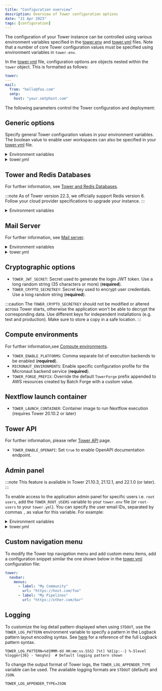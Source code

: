 ```yaml
---
title: "Configuration overview"
description: Overview of Tower configuration options
date: "21 Apr 2023"
tags: [configuration]
---
```


The configuration of your Tower instance can be controlled using various environment variables specified in the [tower.env](../_templates/docker/tower.env) and [tower.yml](../_templates/docker/tower.yml) files. Note that a number of core Tower configuration values must be specified using environment variables in `tower.env`.

In the [tower.yml](../_templates/docker/tower.yml) file, configuration options are objects nested within the `tower` object. This is formatted as follows:

```yaml
tower:
---
mail:
  from: "hello@foo.com"
  smtp:
    host: "your.smtphost.com"
```

The following parameters control the Tower configuration and deployment:

## Generic options

Specify general Tower configuration values in your environment variables. The boolean value to enable user workspaces can also be specified in your [tower.yml](../_templates/docker/tower.yml) file.

<details>
  <summary>Environment variables</summary>

```env
`TOWER_SERVER_URL`: Server URL e.g. `https://tower.your-company.com` (**required**).

`TOWER_CONTACT_EMAIL`: Sysadmin email contact e.g. `tower@your-company.com` (**required**).

`TOWER_LICENSE`: Your Tower license key. If you don't have a license key, contact [Seqera sales team](mailto:sales@seqera.io)  (**required**).

`TOWER_APP_NAME`: Application name (default: `Tower`).

`TOWER_CONFIG_FILE`: Custom path for the `tower.yml` file.

`TOWER_LANDING_URL`: Customize the landing page for the application (requires Tower 21.10.1 or later).

`TOWER_CRON_SERVER_PORT`: Define the HTTP port usd by the Tower cron service (default: `8080`, requires Tower 21.06.1 or later).

`TOWER_USER_WORKSPACE_ENABLED`: Enable or disable the showing of the user private workspace context. (default: `true`, requires Tower 22.1.0 or later).

`TOWER_ENABLE_ARM64`: Enable support for ARM64 CPU architectures. Required to enable Graviton in AWS Batch compute environments.
```

</details>

<details>
  <summary>tower.yml</summary>

```yaml
tower:
  admin:
    user-workspace-enabled: true
```

</details>

## Tower and Redis Databases

For further information, see [Tower and Redis Databases](./database_and_redis).

:::note
As of Tower version 22.3, we officially support Redis version 6. Follow your cloud provider specifications to upgrade your instance.
:::

<details>
  <summary>Environment variables</summary>

```env
- `TOWER_DB_URL`: Database JDBC connection URL, e.g., `jdbc:mysql://localhost:3307/tower` (**required**).

- `TOWER_DB_USER`: Database user name (**required**).

- `TOWER_DB_PASSWORD`: Database user password (**required**).

- `TOWER_DB_DRIVER`: Database JDBC driver class name (default: `org.mariadb.jdbc.Driver`).

- `TOWER_DB_DIALECT`: Database SQL Hibernate dialect (default: `io.seqera.util.MySQL55DialectCollateBin`).

- `TOWER_DB_MIN_POOL_SIZE`: Database min connections pool size, e.g., 5 (default: 5).

- `TOWER_DB_MAX_POOL_SIZE`: Database max connections pool size, e.g., 20 (default: 10).

- `TOWER_DB_MAX_LIFETIME`: Database max lifespan of connections in milliseconds (default: 1800000)

- `TOWER_REDIS_URL`: Custom Redis instance connection URL (default: `redis://redis:6379`, requires Tower 21.06.1 or later).

- `TOWER_REDIS_PASSWORD`: Custom Redis password to connect to Redis instance above.
```

</details>

## Mail Server

For further information, see [Mail server](./mail_server).

<details>
  <summary>Environment variables</summary>

```env
- `TOWER_SMTP_HOST`: SMTP server host name e.g. `email-smtp.eu-west-1.amazonaws.com` (**required**)
- `TOWER_SMTP_USER`: SMTP server username (**required**)
- `TOWER_SMTP_PASSWORD`: SMTP server user password (**required**)
- `TOWER_SMTP_PORT`: SMTP server port (default: `587`)
- `TOWER_SMTP_AUTH`: SMTP server authentication (default: `true`)
```

</details>
<details>
  <summary>tower.yml</summary>

```yaml
mail:
  smtp:
    host: "your.smtphost.com" # SMTP server host name (required)
    user: "your_smtp_user" # SMTP server username
    password: "your_smtp_password" # SMTP server user password
    port: "587" # SMTP server port (default: 587)
    auth: "true" # SMTP server authentication (default: true)
```

</details>

## Cryptographic options

- `TOWER_JWT_SECRET`: Secret used to generate the login JWT token. Use a long random string (35 characters or more) (**required**).
- `TOWER_CRYPTO_SECRETKEY`: Secret key used to encrypt user credentials. Use a long random string (**required**).

:::caution
The `TOWER_CRYPTO_SECRETKEY` should not be modified or altered across Tower starts, otherwise the application won't be able to decrypt the corresponding data. Use different keys for independent installations (e.g. test and production). Make sure to store a copy in a safe location.
:::

## Compute environments

For further information,see [Compute environments](./compute_environments).

- `TOWER_ENABLE_PLATFORMS`: Comma separate list of execution backends to be enabled (**required**).
- `MICRONAUT_ENVIRONMENTS`: Enable specific configuration profile for the Micronaut backend service (**required**).
- `TOWER_FORGE_PREFIX`: Override the default `TowerForge` prefix appended to AWS resources created by Batch Forge with a custom value.

<!--- Llewellyn 19-4-2023: I propose leaving out this entire platform-specific section as it has a dedicated advanced topics page, and IAM stuff is covered extensively both here and in help docs by now. @Graham, thoughts?  >
## Platform-specific options

For further information, please refer to the [advanced topics](../advanced-topics/use-iam-role) page.

Configure Tower to use an IAM Role, instead of providing IAM User credentials (AWS only):

<details>
  <summary>tower.env</summary>

```env

TOWER_ALLOW_INSTANCE_CREDENTIALS=true

```

</details>

<details>
  <summary>tower.yml</summary>

  ```yaml
tower:
  allowInstanceCredentials: true
  ```

</details>

<!--->

## Nextflow launch container

- `TOWER_LAUNCH_CONTAINER`: Container image to run Nextflow execution (requires Tower 20.10.2 or later)

## Tower API

For further information, please refer [Tower API](./tower_api) page.

- `TOWER_ENABLE_OPENAPI`: Set `true` to enable OpenAPI documentation endpoint.

## Admin panel

:::note
This feature is available in Tower 21.10.3, 21.12.1, and 22.1.0 (or later).
:::

To enable access to the application admin panel for specific users i.e. `root users`, add the `TOWER_ROOT_USERS` variable to your `tower.env` file (or `root-users` to your `tower.yml`). You can specify the user email IDs, separated by commas `,` as value for this variable. For example:

<details>
  <summary>Environment variables</summary>

```env
TOWER_ROOT_USERS=user1@myorg.com,user2@myorg.com
```

</details>

<details>
  <summary>tower.yml</summary>

```yaml
tower:
  admin:
    root-users: "user1@myorg.com,user2@myorg.com"
```

</details>

## Custom navigation menu

To modify the Tower top navigation menu and add custom menu items, add a configuration snippet similar the one shown below in the [tower.yml](../_templates/docker/tower.yml) configuration file:

```yaml
tower:
  navbar:
    menus:
      - label: "My Community"
        url: "https://host.com/foo"
      - label: "My Pipelines"
        url: "https://other.com/bar"
```

## Logging

To customize the log detail pattern displayed when using `STDOUT`, use the `TOWER_LOG_PATTERN` environment variable to specify a pattern in the Logback pattern layout encoding syntax. See [here](https://logback.qos.ch/manual/layouts.html#conversionWord) for a reference of the full Logback pattern syntax.

```env
TOWER_LOG_PATTERN=%d{MMM-dd HH:mm:ss.SSS} [%t] %X{ip:--} %-5level %logger{36} - %msg%n}  # Default logging pattern shown
```

To change the output format of Tower logs, the `TOWER_LOG_APPENDER_TYPE` variable can be used. The available logging formats are `STDOUT` (default) and `JSON`.

```env
TOWER_LOG_APPENDER_TYPE=JSON
```
